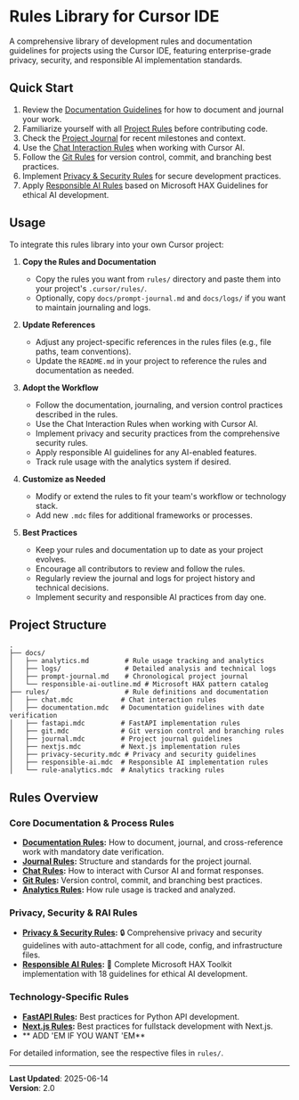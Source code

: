 # Rules Library for Cursor IDE

A comprehensive library of development rules and documentation guidelines for projects using the Cursor IDE, featuring enterprise-grade privacy, security, and responsible AI implementation standards.

## Quick Start

1. Review the [Documentation Guidelines](rules/documentation.mdc) for how to document and journal your work.
2. Familiarize yourself with all [Project Rules](#rules-overview) before contributing code.
3. Check the [Project Journal](docs/prompt-journal.md) for recent milestones and context.
4. Use the [Chat Interaction Rules](rules/chat.mdc) when working with Cursor AI.
5. Follow the [Git Rules](rules/git.mdc) for version control, commit, and branching best practices.
6. Implement [Privacy & Security Rules](rules/privacy-security.mdc) for secure development practices.
7. Apply [Responsible AI Rules](rules/responsible-ai.mdc) based on Microsoft HAX Guidelines for ethical AI development.

## Usage

To integrate this rules library into your own Cursor project:

1. **Copy the Rules and Documentation**
   - Copy the rules you want from `rules/` directory and paste them into your project's `.cursor/rules/`.
   - Optionally, copy `docs/prompt-journal.md` and `docs/logs/` if you want to maintain journaling and logs.

2. **Update References**
   - Adjust any project-specific references in the rules files (e.g., file paths, team conventions).
   - Update the `README.md` in your project to reference the rules and documentation as needed.

3. **Adopt the Workflow**
   - Follow the documentation, journaling, and version control practices described in the rules.
   - Use the Chat Interaction Rules when working with Cursor AI.
   - Implement privacy and security practices from the comprehensive security rules.
   - Apply responsible AI guidelines for any AI-enabled features.
   - Track rule usage with the analytics system if desired.

4. **Customize as Needed**
   - Modify or extend the rules to fit your team's workflow or technology stack.
   - Add new `.mdc` files for additional frameworks or processes.

5. **Best Practices**
   - Keep your rules and documentation up to date as your project evolves.
   - Encourage all contributors to review and follow the rules.
   - Regularly review the journal and logs for project history and technical decisions.
   - Implement security and responsible AI practices from day one.

## Project Structure

```
.
├── docs/
│   ├── analytics.md         # Rule usage tracking and analytics
│   ├── logs/                # Detailed analysis and technical logs
│   ├── prompt-journal.md    # Chronological project journal
│   └── responsible-ai-outline.md # Microsoft HAX pattern catalog
├── rules/                   # Rule definitions and documentation
│   ├── chat.mdc            # Chat interaction rules
│   ├── documentation.mdc   # Documentation guidelines with date verification
│   ├── fastapi.mdc         # FastAPI implementation rules
│   ├── git.mdc             # Git version control and branching rules
│   ├── journal.mdc         # Project journal guidelines
│   ├── nextjs.mdc          # Next.js implementation rules
│   ├── privacy-security.mdc # Privacy and security guidelines
│   ├── responsible-ai.mdc  # Responsible AI implementation rules
│   └── rule-analytics.mdc  # Analytics tracking rules
```

## Rules Overview

### Core Documentation & Process Rules
- **[Documentation Rules](rules/documentation.mdc):** How to document, journal, and cross-reference work with mandatory date verification.
- **[Journal Rules](rules/journal.mdc):** Structure and standards for the project journal.
- **[Chat Rules](rules/chat.mdc):** How to interact with Cursor AI and format responses.
- **[Git Rules](rules/git.mdc):** Version control, commit, and branching best practices.
- **[Analytics Rules](rules/rule-analytics.mdc):** How rule usage is tracked and analyzed.

### Privacy, Security & RAI Rules
- **[Privacy & Security Rules](rules/privacy-security.mdc):** 🔒 Comprehensive privacy and security guidelines with auto-attachment for all code, config, and infrastructure files.
- **[Responsible AI Rules](rules/responsible-ai.mdc):** 🤖 Complete Microsoft HAX Toolkit implementation with 18 guidelines for ethical AI development.

### Technology-Specific Rules
- **[FastAPI Rules](rules/fastapi.mdc):** Best practices for Python API development.
- **[Next.js Rules](rules/nextjs.mdc):** Best practices for fullstack development with Next.js.
- ** ADD 'EM IF YOU WANT 'EM**

For detailed information, see the respective files in `rules/`.

---

**Last Updated**: 2025-06-14  
**Version**: 2.0 